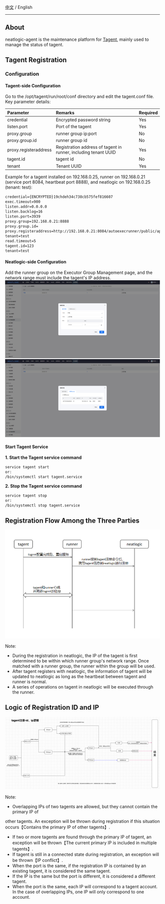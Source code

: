 [中文](README.md) / English


---

## About

neatlogic-agent is the maintenance platform for [Tagent](../../../neatlogic-tagent-client/blob/master/README.en.md),
mainly used to manage the status of tagent.

## Tagent Registration

### Configuration

#### Tagent-side Configuration

Go to the /opt/tagent/run/root/conf directory and edit the tagent.conf file. Key parameter details:

| Parameter             | Remarks                                                         | Required |
|:----------------------|:----------------------------------------------------------------|:---------|
| credential            | Encrypted password string                                       | Yes      |
| listen.port           | Port of the tagent                                              | Yes      |
| proxy.group           | runner group ip:port                                            | No       |
| proxy.group.id        | runner group id                                                 | No       |
| proxy.registeraddress | Registration address of tagent in runner, including tenant UUID | Yes      |
| tagent.id             | tagent id                                                       | No       |
| tenant                | Tenant UUID                                                     | Yes      |

Example for a tagent installed on 192.168.0.25, runner on 192.168.0.21 (service port 8084, heartbeat port 8888), and
neatlogic on 192.168.0.25 (tenant: test):

```properties
credential={ENCRYPTED}19chdeh34c738cb575fef816607
exec.timeout=900
listen.addr=0.0.0.0
listen.backlog=16
listen.port=3939
proxy.group=192.168.0.21:8888
proxy.group.id=
proxy.registeraddress=http://192.168.0.21:8084/autoexecrunner/public/api/rest/tagent/register?tenant=test
read.timeout=5
tagent.id=123
tenant=test
```

#### Neatlogic-side Configuration

Add the runner group on the Executor Group Management page, and the network range must include the tagent's IP address.
![img.png](README_IMAGES/img.png)
![img.png](README_IMAGES/img1.png)

#### Start Tagent Service

**1. Start the Tagent service command**

```shell
service tagent start
or:
/bin/systemctl start tagent.service
```

**2. Stop the Tagent service command**

```shell
service tagent stop
or:
/bin/systemctl stop tagent.service 
```

## Registration Flow Among the Three Parties

![img.png](README_IMAGES/img2.png)

Note:

+ During the registration in neatlogic, the IP of the tagent is first determined to be within which runner group's
  network range. Once matched with a runner group, the runner within the group will be used.
+ After tagent registers with neatlogic, the information of tagent will be updated to neatlogic as long as the heartbeat
  between tagent and runner is normal.
+ A series of operations on tagent in neatlogic will be executed through the runner.

## Logic of Registration ID and IP

![img_1.png](README_IMAGES/img3.png)

Note:

+ Overlapping IPs of two tagents are allowed, but they cannot contain the primary IP of

other tagents. An exception will be thrown during registration if this situation occurs【Contains the primary IP of other
tagents】.

+ If two or more tagents are found through the primary IP of tagent, an exception will be thrown【The current primary IP
  is included in multiple tagents】.
+ If tagent is still in a connected state during registration, an exception will be thrown【IP conflict】.
+ When the port is the same, if the registration IP is contained by an existing tagent, it is considered the same
  tagent.
+ If the IP is the same but the port is different, it is considered a different tagent.
+ When the port is the same, each IP will correspond to a tagent account. In the case of overlapping IPs, one IP will
  only correspond to one account.